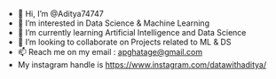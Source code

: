 - 👋 Hi, I’m @Aditya74747
- 👀 I’m interested in Data Science & Machine Learning
- 🌱 I’m currently learning Artificial Intelligence and Data Science
- 💞️ I’m looking to collaborate on Projects related to ML & DS
- 📫 Reach me on my email : apghatage@gmail.com
- My instagram handle is https://www.instagram.com/datawithaditya/

<!---
Aditya74747/Aditya74747 is a ✨ special ✨ repository because its `README.md` (this file) appears on your GitHub profile.
You can click the Preview link to take a look at your changes.
--->
